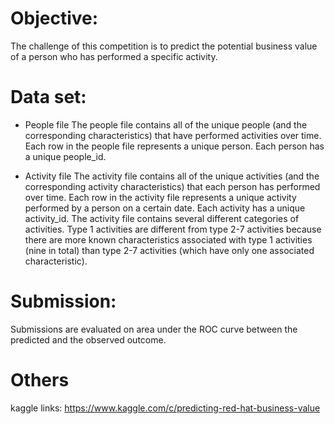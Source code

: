 # Objective:
The challenge of this competition is to predict the potential business value of a person who has performed a specific activity. 

# Data set:
- People file
The people file contains all of the unique people (and the corresponding characteristics) that have performed activities over time. Each row in the people file represents a unique person. Each person has a unique people_id.

- Activity file
The activity file contains all of the unique activities (and the corresponding activity characteristics) that each person has performed over time. Each row in the activity file represents a unique activity performed by a person on a certain date. Each activity has a unique activity_id.
The activity file contains several different categories of activities. Type 1 activities are different from type 2-7 activities because there are more known characteristics associated with type 1 activities (nine in total) than type 2-7 activities (which have only one associated characteristic).

# Submission:
Submissions are evaluated on area under the ROC curve between the predicted and the observed outcome.

# Others
kaggle links: https://www.kaggle.com/c/predicting-red-hat-business-value
